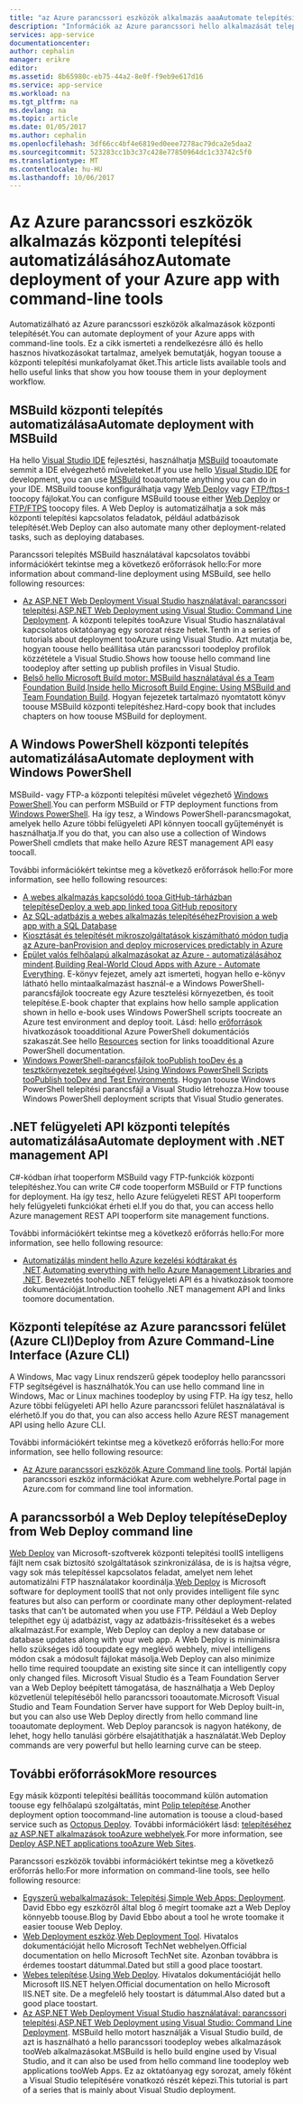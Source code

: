 ```yaml
---
title: "az Azure parancssori eszközök alkalmazás aaaAutomate telepítési |} Microsoft Docs"
description: "Információk az Azure parancssori hello alkalmazását telepítésének észlelése"
services: app-service
documentationcenter: 
author: cephalin
manager: erikre
editor: 
ms.assetid: 8b65980c-eb75-44a2-8e0f-f9eb9e617d16
ms.service: app-service
ms.workload: na
ms.tgt_pltfrm: na
ms.devlang: na
ms.topic: article
ms.date: 01/05/2017
ms.author: cephalin
ms.openlocfilehash: 3df66cc4bf4e6819ed0eee7278ac79dca2e5daa2
ms.sourcegitcommit: 523283cc1b3c37c428e77850964dc1c33742c5f0
ms.translationtype: MT
ms.contentlocale: hu-HU
ms.lasthandoff: 10/06/2017
---
```

# <a name="automate-deployment-of-your-azure-app-with-command-line-tools"></a><span data-ttu-id="f8328-103">Az Azure parancssori eszközök alkalmazás központi telepítési automatizálásához</span><span class="sxs-lookup"><span data-stu-id="f8328-103">Automate deployment of your Azure app with command-line tools</span></span>
<span data-ttu-id="f8328-104">Automatizálható az Azure parancssori eszközök alkalmazások központi telepítését.</span><span class="sxs-lookup"><span data-stu-id="f8328-104">You can automate deployment of your Azure apps with command-line tools.</span></span> <span data-ttu-id="f8328-105">Ez a cikk ismerteti a rendelkezésre álló és hello hasznos hivatkozásokat tartalmaz, amelyek bemutatják, hogyan toouse a központi telepítési munkafolyamat őket.</span><span class="sxs-lookup"><span data-stu-id="f8328-105">This article lists available tools and hello useful links that show you how toouse them in your deployment workflow.</span></span> 

## <span data-ttu-id="f8328-106"><a name="msbuild"></a>MSBuild központi telepítés automatizálása</span><span class="sxs-lookup"><span data-stu-id="f8328-106"><a name="msbuild"></a>Automate deployment with MSBuild</span></span>
<span data-ttu-id="f8328-107">Ha hello [Visual Studio IDE](#vs) fejlesztési, használhatja [MSBuild](http://msbuildbook.com/) tooautomate semmit a IDE elvégezhető műveleteket.</span><span class="sxs-lookup"><span data-stu-id="f8328-107">If you use hello [Visual Studio IDE](#vs) for development, you can use [MSBuild](http://msbuildbook.com/) tooautomate anything you can do in your IDE.</span></span> <span data-ttu-id="f8328-108">MSBuild toouse konfigurálhatja vagy [Web Deploy](#webdeploy) vagy [FTP/ftps-t](#ftp) toocopy fájlokat.</span><span class="sxs-lookup"><span data-stu-id="f8328-108">You can configure MSBuild toouse either [Web Deploy](#webdeploy) or [FTP/FTPS](#ftp) toocopy files.</span></span> <span data-ttu-id="f8328-109">A Web Deploy is automatizálhatja a sok más központi telepítési kapcsolatos feladatok, például adatbázisok telepítését.</span><span class="sxs-lookup"><span data-stu-id="f8328-109">Web Deploy can also automate many other deployment-related tasks, such as deploying databases.</span></span>

<span data-ttu-id="f8328-110">Parancssori telepítés MSBuild használatával kapcsolatos további információkért tekintse meg a következő erőforrások hello:</span><span class="sxs-lookup"><span data-stu-id="f8328-110">For more information about command-line deployment using MSBuild, see hello following resources:</span></span>

* <span data-ttu-id="f8328-111">[Az ASP.NET Web Deployment Visual Studio használatával: parancssori telepítési](http://www.asp.net/mvc/tutorials/deployment/visual-studio-web-deployment/command-line-deployment).</span><span class="sxs-lookup"><span data-stu-id="f8328-111">[ASP.NET Web Deployment using Visual Studio: Command Line Deployment](http://www.asp.net/mvc/tutorials/deployment/visual-studio-web-deployment/command-line-deployment).</span></span> <span data-ttu-id="f8328-112">A központi telepítés tooAzure Visual Studio használatával kapcsolatos oktatóanyag egy sorozat része hetek.</span><span class="sxs-lookup"><span data-stu-id="f8328-112">Tenth in a series of tutorials about deployment tooAzure using Visual Studio.</span></span> <span data-ttu-id="f8328-113">Azt mutatja be, hogyan toouse hello beállítása után parancssori toodeploy profilok közzététele a Visual Studio.</span><span class="sxs-lookup"><span data-stu-id="f8328-113">Shows how toouse hello command line toodeploy after setting up publish profiles in Visual Studio.</span></span>
* <span data-ttu-id="f8328-114">[Belső hello Microsoft Build motor: MSBuild használatával és a Team Foundation Build](http://msbuildbook.com/).</span><span class="sxs-lookup"><span data-stu-id="f8328-114">[Inside hello Microsoft Build Engine: Using MSBuild and Team Foundation Build](http://msbuildbook.com/).</span></span> <span data-ttu-id="f8328-115">Hogyan fejezetek tartalmazó nyomtatott könyv toouse MSBuild központi telepítéshez.</span><span class="sxs-lookup"><span data-stu-id="f8328-115">Hard-copy book that includes chapters on how toouse MSBuild for deployment.</span></span>

## <span data-ttu-id="f8328-116"><a name="powershell"></a>A Windows PowerShell központi telepítés automatizálása</span><span class="sxs-lookup"><span data-stu-id="f8328-116"><a name="powershell"></a>Automate deployment with Windows PowerShell</span></span>
<span data-ttu-id="f8328-117">MSBuild- vagy FTP-a központi telepítési művelet végezhető [Windows PowerShell](http://msdn.microsoft.com/library/dd835506.aspx).</span><span class="sxs-lookup"><span data-stu-id="f8328-117">You can perform MSBuild or FTP deployment functions from [Windows PowerShell](http://msdn.microsoft.com/library/dd835506.aspx).</span></span> <span data-ttu-id="f8328-118">Ha így tesz, a Windows PowerShell-parancsmagokat, amelyek hello Azure többi felügyeleti API könnyen toocall gyűjteményét is használhatja.</span><span class="sxs-lookup"><span data-stu-id="f8328-118">If you do that, you can also use a collection of Windows PowerShell cmdlets that make hello Azure REST management API easy toocall.</span></span>

<span data-ttu-id="f8328-119">További információkért tekintse meg a következő erőforrások hello:</span><span class="sxs-lookup"><span data-stu-id="f8328-119">For more information, see hello following resources:</span></span>

* [<span data-ttu-id="f8328-120">A webes alkalmazás kapcsolódó tooa GitHub-tárházban telepítése</span><span class="sxs-lookup"><span data-stu-id="f8328-120">Deploy a web app linked tooa GitHub repository</span></span>](app-service-web-arm-from-github-provision.md)
* [<span data-ttu-id="f8328-121">Az SQL-adatbázis a webes alkalmazás telepítéséhez</span><span class="sxs-lookup"><span data-stu-id="f8328-121">Provision a web app with a SQL Database</span></span>](app-service-web-arm-with-sql-database-provision.md)
* [<span data-ttu-id="f8328-122">Kiosztását és telepítését mikroszolgáltatások kiszámítható módon tudja az Azure-ban</span><span class="sxs-lookup"><span data-stu-id="f8328-122">Provision and deploy microservices predictably in Azure</span></span>](app-service-deploy-complex-application-predictably.md)
* <span data-ttu-id="f8328-123">[Épület valós felhőalapú alkalmazásokat az Azure - automatizálásához mindent](http://asp.net/aspnet/overview/developing-apps-with-windows-azure/building-real-world-cloud-apps-with-windows-azure/automate-everything).</span><span class="sxs-lookup"><span data-stu-id="f8328-123">[Building Real-World Cloud Apps with Azure - Automate Everything](http://asp.net/aspnet/overview/developing-apps-with-windows-azure/building-real-world-cloud-apps-with-windows-azure/automate-everything).</span></span> <span data-ttu-id="f8328-124">E-könyv fejezet, amely azt ismerteti, hogyan hello e-könyv látható hello mintaalkalmazást használ-e a Windows PowerShell-parancsfájlok toocreate egy Azure tesztelési környezetben, és tooit telepítése.</span><span class="sxs-lookup"><span data-stu-id="f8328-124">E-book chapter that explains how hello sample application shown in hello e-book uses Windows PowerShell scripts toocreate an Azure test environment and deploy tooit.</span></span> <span data-ttu-id="f8328-125">Lásd: hello [erőforrások](http://asp.net/aspnet/overview/developing-apps-with-windows-azure/building-real-world-cloud-apps-with-windows-azure/automate-everything#resources) hivatkozások tooadditional Azure PowerShell dokumentációs szakaszát.</span><span class="sxs-lookup"><span data-stu-id="f8328-125">See hello [Resources](http://asp.net/aspnet/overview/developing-apps-with-windows-azure/building-real-world-cloud-apps-with-windows-azure/automate-everything#resources) section for links tooadditional Azure PowerShell documentation.</span></span>
* <span data-ttu-id="f8328-126">[Windows PowerShell-parancsfájlok tooPublish tooDev és a tesztkörnyezetek segítségével](../vs-azure-tools-publishing-using-powershell-scripts.md).</span><span class="sxs-lookup"><span data-stu-id="f8328-126">[Using Windows PowerShell Scripts tooPublish tooDev and Test Environments](../vs-azure-tools-publishing-using-powershell-scripts.md).</span></span> <span data-ttu-id="f8328-127">Hogyan toouse Windows PowerShell telepítési parancsfájl a Visual Studio létrehozza.</span><span class="sxs-lookup"><span data-stu-id="f8328-127">How toouse Windows PowerShell deployment scripts that Visual Studio generates.</span></span>

## <span data-ttu-id="f8328-128"><a name="api"></a>.NET felügyeleti API központi telepítés automatizálása</span><span class="sxs-lookup"><span data-stu-id="f8328-128"><a name="api"></a>Automate deployment with .NET management API</span></span>
<span data-ttu-id="f8328-129">C#-kódban írhat tooperform MSBuild vagy FTP-funkciók központi telepítéshez.</span><span class="sxs-lookup"><span data-stu-id="f8328-129">You can write C# code tooperform MSBuild or FTP functions for deployment.</span></span> <span data-ttu-id="f8328-130">Ha így tesz, hello Azure felügyeleti REST API tooperform hely felügyeleti funkciókat érheti el.</span><span class="sxs-lookup"><span data-stu-id="f8328-130">If you do that, you can access hello Azure management REST API tooperform site management functions.</span></span>

<span data-ttu-id="f8328-131">További információkért tekintse meg a következő erőforrás hello:</span><span class="sxs-lookup"><span data-stu-id="f8328-131">For more information, see hello following resource:</span></span>

* <span data-ttu-id="f8328-132">[Automatizálás mindent hello Azure kezelési kódtárakat és .NET](http://www.hanselman.com/blog/PennyPinchingInTheCloudAutomatingEverythingWithTheWindowsAzureManagementLibrariesAndNET.aspx).</span><span class="sxs-lookup"><span data-stu-id="f8328-132">[Automating everything with hello Azure Management Libraries and .NET](http://www.hanselman.com/blog/PennyPinchingInTheCloudAutomatingEverythingWithTheWindowsAzureManagementLibrariesAndNET.aspx).</span></span> <span data-ttu-id="f8328-133">Bevezetés toohello .NET felügyeleti API és a hivatkozások toomore dokumentációját.</span><span class="sxs-lookup"><span data-stu-id="f8328-133">Introduction toohello .NET management API and links toomore documentation.</span></span>

## <span data-ttu-id="f8328-134"><a name="cli"></a>Központi telepítése az Azure parancssori felület (Azure CLI)</span><span class="sxs-lookup"><span data-stu-id="f8328-134"><a name="cli"></a>Deploy from Azure Command-Line Interface (Azure CLI)</span></span>
<span data-ttu-id="f8328-135">A Windows, Mac vagy Linux rendszerű gépek toodeploy hello parancssori FTP segítségével is használhatók.</span><span class="sxs-lookup"><span data-stu-id="f8328-135">You can use hello command line in Windows, Mac or Linux machines toodeploy by using FTP.</span></span> <span data-ttu-id="f8328-136">Ha így tesz, hello Azure többi felügyeleti API hello Azure parancssori felület használatával is elérhető.</span><span class="sxs-lookup"><span data-stu-id="f8328-136">If you do that, you can also access hello Azure REST management API using hello Azure CLI.</span></span>

<span data-ttu-id="f8328-137">További információkért tekintse meg a következő erőforrás hello:</span><span class="sxs-lookup"><span data-stu-id="f8328-137">For more information, see hello following resource:</span></span>

* <span data-ttu-id="f8328-138">[Az Azure parancssori eszközök](https://azure.microsoft.com/downloads/).</span><span class="sxs-lookup"><span data-stu-id="f8328-138">[Azure Command line tools](https://azure.microsoft.com/downloads/).</span></span> <span data-ttu-id="f8328-139">Portál lapján parancssori eszköz információkat Azure.com webhelyre.</span><span class="sxs-lookup"><span data-stu-id="f8328-139">Portal page in Azure.com for command line tool information.</span></span>

## <span data-ttu-id="f8328-140"><a name="webdeploy"></a>A parancssorból a Web Deploy telepítése</span><span class="sxs-lookup"><span data-stu-id="f8328-140"><a name="webdeploy"></a>Deploy from Web Deploy command line</span></span>
<span data-ttu-id="f8328-141">[Web Deploy](http://www.iis.net/downloads/microsoft/web-deploy) van Microsoft-szoftverek központi telepítési tooIIS intelligens fájlt nem csak biztosító szolgáltatások szinkronizálása, de is is hajtsa végre, vagy sok más telepítéssel kapcsolatos feladat, amelyet nem lehet automatizálni FTP használatakor koordinálja.</span><span class="sxs-lookup"><span data-stu-id="f8328-141">[Web Deploy](http://www.iis.net/downloads/microsoft/web-deploy) is Microsoft software for deployment tooIIS that not only provides intelligent file sync features but also can perform or coordinate many other deployment-related tasks that can't be automated when you use FTP.</span></span> <span data-ttu-id="f8328-142">Például a Web Deploy telepíthet egy új adatbázist, vagy az adatbázis-frissítéseket és a webes alkalmazást.</span><span class="sxs-lookup"><span data-stu-id="f8328-142">For example, Web Deploy can deploy a new database or database updates along with your web app.</span></span> <span data-ttu-id="f8328-143">A Web Deploy is minimálisra hello szükséges idő tooupdate egy meglévő webhely, mivel intelligens módon csak a módosult fájlokat másolja.</span><span class="sxs-lookup"><span data-stu-id="f8328-143">Web Deploy can also minimize hello time required tooupdate an existing site since it can intelligently copy only changed files.</span></span> <span data-ttu-id="f8328-144">Microsoft Visual Studio és a Team Foundation Server van a Web Deploy beépített támogatása, de használhatja a Web Deploy közvetlenül telepítéséből hello parancssori tooautomate.</span><span class="sxs-lookup"><span data-stu-id="f8328-144">Microsoft Visual Studio and Team Foundation Server have support for Web Deploy built-in, but you can also use Web Deploy directly from hello command line tooautomate deployment.</span></span> <span data-ttu-id="f8328-145">Web Deploy parancsok is nagyon hatékony, de lehet, hogy hello tanulási görbére elsajátíthatják a használatát.</span><span class="sxs-lookup"><span data-stu-id="f8328-145">Web Deploy commands are very powerful but hello learning curve can be steep.</span></span>

## <a name="more-resources"></a><span data-ttu-id="f8328-146">További erőforrások</span><span class="sxs-lookup"><span data-stu-id="f8328-146">More resources</span></span>
<span data-ttu-id="f8328-147">Egy másik központi telepítési beállítás toocommand külön automation toouse egy felhőalapú szolgáltatás, mint [Polip telepítése](http://en.wikipedia.org/wiki/Octopus_Deploy).</span><span class="sxs-lookup"><span data-stu-id="f8328-147">Another deployment option toocommand-line automation is toouse a cloud-based service such as [Octopus Deploy](http://en.wikipedia.org/wiki/Octopus_Deploy).</span></span> <span data-ttu-id="f8328-148">További információkért lásd: [telepítéséhez az ASP.NET alkalmazások tooAzure webhelyek](https://octopusdeploy.com/blog/deploy-aspnet-applications-to-azure-websites).</span><span class="sxs-lookup"><span data-stu-id="f8328-148">For more information, see [Deploy ASP.NET applications tooAzure Web Sites](https://octopusdeploy.com/blog/deploy-aspnet-applications-to-azure-websites).</span></span>

<span data-ttu-id="f8328-149">Parancssori eszközök további információkért tekintse meg a következő erőforrás hello:</span><span class="sxs-lookup"><span data-stu-id="f8328-149">For more information on command-line tools, see hello following resource:</span></span>

* <span data-ttu-id="f8328-150">[Egyszerű webalkalmazások: Telepítési](https://azure.microsoft.com/blog/2014/07/28/simple-azure-websites-deployment/).</span><span class="sxs-lookup"><span data-stu-id="f8328-150">[Simple Web Apps: Deployment](https://azure.microsoft.com/blog/2014/07/28/simple-azure-websites-deployment/).</span></span> <span data-ttu-id="f8328-151">David Ebbo egy eszközről által blog ő megírt toomake azt a Web Deploy könnyebb toouse.</span><span class="sxs-lookup"><span data-stu-id="f8328-151">Blog by David Ebbo about a tool he wrote toomake it easier toouse Web Deploy.</span></span>
* <span data-ttu-id="f8328-152">[Web Deployment eszköz](http://technet.microsoft.com/library/dd568996).</span><span class="sxs-lookup"><span data-stu-id="f8328-152">[Web Deployment Tool](http://technet.microsoft.com/library/dd568996).</span></span> <span data-ttu-id="f8328-153">Hivatalos dokumentációját hello Microsoft TechNet webhelyen.</span><span class="sxs-lookup"><span data-stu-id="f8328-153">Official documentation on hello Microsoft TechNet site.</span></span> <span data-ttu-id="f8328-154">Azonban továbbra is érdemes toostart dátummal.</span><span class="sxs-lookup"><span data-stu-id="f8328-154">Dated but still a good place toostart.</span></span>
* <span data-ttu-id="f8328-155">[Webes telepítése](http://www.iis.net/learn/publish/using-web-deploy).</span><span class="sxs-lookup"><span data-stu-id="f8328-155">[Using Web Deploy](http://www.iis.net/learn/publish/using-web-deploy).</span></span> <span data-ttu-id="f8328-156">Hivatalos dokumentációját hello Microsoft IIS.NET helyen.</span><span class="sxs-lookup"><span data-stu-id="f8328-156">Official documentation on hello Microsoft IIS.NET site.</span></span> <span data-ttu-id="f8328-157">De a megfelelő hely toostart is dátummal.</span><span class="sxs-lookup"><span data-stu-id="f8328-157">Also dated but a good place toostart.</span></span>
* <span data-ttu-id="f8328-158">[Az ASP.NET Web Deployment Visual Studio használatával: parancssori telepítési](http://www.asp.net/mvc/tutorials/deployment/visual-studio-web-deployment/command-line-deployment).</span><span class="sxs-lookup"><span data-stu-id="f8328-158">[ASP.NET Web Deployment using Visual Studio: Command Line Deployment](http://www.asp.net/mvc/tutorials/deployment/visual-studio-web-deployment/command-line-deployment).</span></span> <span data-ttu-id="f8328-159">MSBuild hello motort használják a Visual Studio build, de azt is használható a hello parancssori toodeploy webes alkalmazások tooWeb alkalmazásokat.</span><span class="sxs-lookup"><span data-stu-id="f8328-159">MSBuild is hello build engine used by Visual Studio, and it can also be used from hello command line toodeploy web applications tooWeb Apps.</span></span> <span data-ttu-id="f8328-160">Ez az oktatóanyag egy sorozat, amely főként a Visual Studio telepítésére vonatkozó részét képezi.</span><span class="sxs-lookup"><span data-stu-id="f8328-160">This tutorial is part of a series that is mainly about Visual Studio deployment.</span></span>

